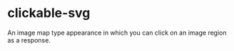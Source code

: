 # clickable-svg
An image map type appearance in which you can click on an image region as a response. 
